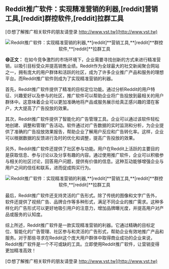 ## **Reddit推广软件：实现精准营销的利器,**[reddit]**营销工具,**[reddit]**群控软件,**[reddit]**拉群工具**

[😍想了解推广相关软件的朋友请登录 http://www.vst.tw](http://www.vst.tw)

 <center><img src="https://vst.tw/MP4/tuiguang/png/6.png" alt="Reddit推广软件：实现精准营销的利器,**[reddit]**营销工具,**[reddit]**群控软件,**[reddit]**拉群工具"></center>

**😄正文：**
在如今竞争激烈的市场环境下，企业需要寻找创新的方式来进行精准营销，以吸引目标受众并提高销售业绩。Reddit作为全球最大的社交新闻聚合网站之一，拥有庞大的用户群体和活跃的社区，成为了许多企业推广产品和服务的理想平台。而Reddit推广软件则成为了实现精准营销的利器。

首先，Reddit推广软件提供了精准的目标定位功能。通过分析Reddit的用户特征、兴趣爱好以及参与的社区，推广软件可以帮助企业将广告投放到最相关的用户群体中。这意味着企业可以更加准确地将产品或服务展示给真正感兴趣的潜在客户，大大提高了广告投放的效果。

其次，Reddit推广软件提供了智能化的广告管理工具。企业可以通过该软件轻松地创建、调整和管理广告活动。软件通过对广告数据的实时监测和分析，为企业提供了准确的广告投放效果报告，帮助企业了解用户反应和广告转化率。这样，企业可以根据数据的反馈进行及时的优化和调整，提高广告投放的效果。

另外，Reddit推广软件还提供了社区参与功能。用户在Reddit上活跃的主要目的是获取信息、参与讨论以及分享有趣的内容。通过使用推广软件，企业可以积极参与相关的社区讨论，回答用户问题，提供有价值的信息。这种互动能够增强企业与用户之间的信任和联系，进而促成购买行为。

 <center><img src="https://vst.tw/MP4/tuiguang/png/5.png" alt="Reddit推广软件：实现精准营销的利器,**[reddit]**营销工具,**[reddit]**群控软件,**[reddit]**拉群工具"></center>

最后，Reddit推广软件还支持灵活的广告形式。除了传统的图像和文字广告外，软件还提供了视频广告、品牌合作等多种形式，满足不同企业的推广需求。这种多样化的广告形式可以更好地吸引用户的注意力，增加品牌曝光度，并提高用户对产品或服务的认知度。

综上所述，Reddit推广软件是一款实现精准营销的利器。它通过精确的目标定位、智能化的广告管理、社区参与和灵活的广告形式，帮助企业有效地推广产品和服务。对于那些寻求在Reddit这个庞大用户群体中取得商业成功的企业来说，Reddit推广软件是一个不可或缺的工具。立即使用Reddit推广软件，让营销变得更加精准高效！

[😍想了解推广相关软件的朋友请登录 http://www.vst.tw](http://www.vst.tw)




